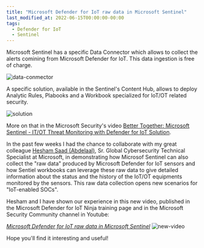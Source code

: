 ```yaml
---
title: "Microsoft Defender for IoT raw data in Microsoft Sentinel"
last_modified_at: 2022-06-15T00:00:00-00:00
tags:
  - Defender for IoT
  - Sentinel
---
```


Microsoft Sentinel has a specific Data Connector which allows to collect the alerts comining from Microsoft Defender for IoT. This data ingestion is free of charge.

![data-conmector](https://raw.githubusercontent.com/stefanpems/stefanpems.github.io/master/assets/2022-06-15-Video%20-%20Microsoft%20Defender%20for%20IoT%20raw%20data%20in%20Microsoft%20Sentinel/data-connector.png)

A specific solution, available in the Sentinel's Content Hub, allows to deploy Analytic Rules, Plabooks and a Workbook specialized for IoT/OT related security.

![solution](https://raw.githubusercontent.com/stefanpems/stefanpems.github.io/master/assets/2022-06-15-Video%20-%20Microsoft%20Defender%20for%20IoT%20raw%20data%20in%20Microsoft%20Sentinel/solution.png)

More on that in the Microsoft Security's video [Better Together: Microsoft Sentinel - IT/OT Threat Monitoring with Defender for IoT Solution](https://www.youtube.com/watch?v=3BLlhaxANJA%C2%A0&feature=youtu.be).

In the past few weeks I had the chance to collaborate with my great colleague [Hesham Saad (Abdelaal)](https://www.linkedin.com/in/hesham-saad-abdelaal-27b81313/), Sr. Global Cybersecurity Technical Specialist at Microsoft, in demonstrating how Microsof Sentinel can also collect the "raw data" produced by Microsoft Defender for IoT sensors and how Sentiel workbooks can leverage these raw data to give detailed information about the status and the history of the IoT/OT equipments monitored by the sensors. This raw data collection opens new scenarios for "IoT-enabled SOCs".

Hesham and I have shown our experience in this new video, published in the Microsoft Defender for IoT Ninja training page and in the Microsoft Security Community channel in Youtube:

*[Microsoft Defender for IoT raw data in Microsoft Sentinel](https://www.youtube.com/watch?v=TaYPUkHALFA&t=2s)*
![new-video](https://raw.githubusercontent.com/stefanpems/stefanpems.github.io/master/assets/2022-06-15-Video%20-%20Microsoft%20Defender%20for%20IoT%20raw%20data%20in%20Microsoft%20Sentinel/sonew-video.png)

Hope you'll find it interesting and useful!